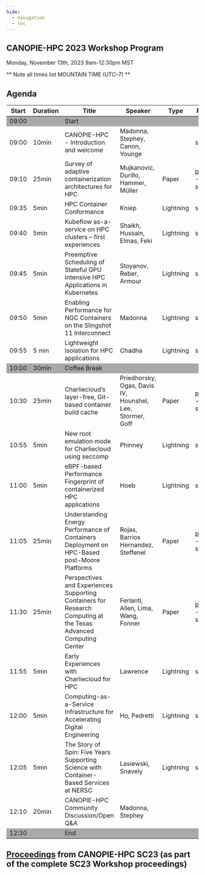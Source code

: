 ```yaml
---
hide:
  - navigation
  - toc
---
```


## CANOPIE-HPC 2023 Workshop Program
Monday, November 13th, 2023
9am-12:30pm MST

** Note all times list MOUNTAIN TIME (UTC–7) **

## Agenda

<table>
<thead>
  <tr>
    <th>Start</th>
    <th>Duration</th>
    <th>Title</th>
    <th>Speaker</th>
    <th>Type</th>
    <th>Files</th>
  </tr>
</thead>
<tbody>
    <tr style="background-color:#A9A9A9">
        <td>09:00</td>
        <td></td>
        <td colspan="4">Start</td>
    </tr>
    <tr>
        <td>09:00</td>
        <td>10min</td>
        <td>CANOPIE-HPC - Introduction and welcome</td>
        <td>Madonna, Stephey, Canon, Younge</td>
        <td></td>
        <td>slides</td>
    </tr>
    <tr>
        <td>09:10</td>
        <td>25min</td>
        <td>Survey of adaptive containerization architectures for HPC</td>
        <td>Mujkanovic, Durillo, Hammer, Müller</td>
        <td>Paper</td>
        <td><a href="https://dl.acm.org/doi/10.1145/3624062.3624588">paper</a> - slides</td>
    </tr>
    <tr>
        <td>09:35</td>
        <td>5min</td>
        <td>HPC Container Conformance</td>
        <td>Kniep</td>
        <td>Lightning</td>
        <td>slides</td>
    </tr>
 <tr>
        <td>09:40</td>
        <td>5min</td>
        <td>Kubeflow as-a-service on HPC clusters – first experiences</td>
        <td>Shaikh, Hussain, Elmas, Feki</td>
        <td>Lightning</td>
        <td>slides</td>
    </tr>
 <tr>
        <td>09:45</td>
        <td>5min</td>
        <td>Preemptive Scheduling of Stateful GPU Intensive HPC Applications in Kubernetes</td>
        <td>Stoyanov, Reber, Armour</td>
        <td>Lightning</td>
        <td>slides</td>
    </tr>
 <tr>
        <td>09:50</td>
        <td>5min</td>
        <td>Enabling Performance for NGC Containers on the Slingshot 11 Interconnect</td>
        <td>Madonna</td>
        <td>Lightning</td>
        <td>slides</td>
    </tr>
  <tr>
        <td>09:55</td>
        <td>5 min</td>
        <td>Lightweight Isolation for HPC applications</td>
        <td>Chadha</td>
        <td>Lightning</td>
        <td>slides</td>
    </tr>
    <tr style="background-color:#A9A9A9">
        <td>10:00</td>
        <td>30min</td>
        <td colspan="4">Coffee Break</td>
    </tr>

 <tr>
        <td>10:30</td>
        <td>25min</td>
        <td>Charliecloud’s layer-free, Git-based container build cache</td>
        <td>Priedhorsky, Ogas, Davis IV, Hounshel, Lee, Stormer, Goff</td>
        <td>Paper</td>
        <td><a href="https://dl.acm.org/doi/10.1145/3624062.3624585">paper</a> - slides</td>
    </tr>
 <tr>
        <td>10:55</td>
        <td>5min</td>
        <td>New root emulation mode for Charliecloud using seccomp</td>
        <td>Phinney</td>
        <td>Lightning</td>
        <td>slides</td>
    </tr>
 <tr>
        <td>11:00</td>
        <td>5min</td>
        <td>eBPF-based Performance Fingerprint of containerized HPC applications</td>
        <td>Hoeb</td>
        <td>Lightning</td>
        <td>slides</td>
    </tr>
 <tr>
        <td>11:05</td>
        <td>25min</td>
        <td>Understanding Energy Performance of Containers Deployment on HPC-Based post-Moore Platforms</td>
        <td>Rojas, Barrios Hernandez, Steffenel</td>
        <td>Paper</td>
        <td><a href="https://dl.acm.org/doi/10.1145/3624062.3624586">paper</a> - slides</td>
    </tr>
 <tr>
        <td>11:30</td>
        <td>25min</td>
        <td>Perspectives and Experiences Supporting Containers for Research Computing at the Texas Advanced Computing Center</td>
        <td>Ferlanti, Allen, Lima, Wang, Fonner</td>
        <td>Paper</td>
        <td><a href="https://dl.acm.org/doi/10.1145/3624062.3624587">paper</a> - slides</td>
    </tr>
 <tr>
        <td>11:55</td>
        <td>5min</td>
        <td>Early Experiences with Charliecloud for HPC</td>
        <td>Lawrence</td>
        <td>Lightning</td>
        <td>slides</td>
    </tr>
        <td>12:00</td>
        <td>5min</td>
        <td>Computing-as-a-Service Infrastructure for Accelerating Digital Engineering</td>
        <td>Ho, Pedretti</td>
        <td>Lightning</td>
        <td>slides</td>
    </tr>
        <td>12:05</td>
        <td>5min</td>
        <td>The Story of Spin: Five Years Supporting Science with Container-Based Services at NERSC</td>
        <td>Lasiewski, Snavely</td>
        <td>Lightning</td>
        <td>slides</td>
    </tr>
        <td>12:10</td>
        <td>20min</td>
        <td>CANOPIE-HPC Community Discussion/Open Q&A</td>
        <td>Madonna, Stephey</td>
        <td></td>
        <td></td>
    </tr>
    <tr style="background-color:#A9A9A9">
        <td>12:30</td>
        <td></td>
        <td colspan="4">End</td>
    </tr>
</tbody>
</table>

## [Proceedings](https://dl.acm.org/doi/proceedings/10.1145/3624062?tocHeading=heading4#heading4) from CANOPIE-HPC SC23 (as part of the complete SC23 Workshop proceedings)
